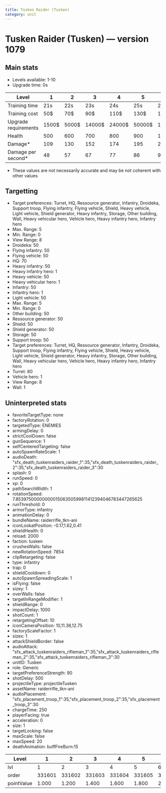 ```yaml
---
title: Tusken Raider (Tusken)
category: unit
---
```


# Tusken Raider (Tusken) — version 1079

## Main stats

  * Levels available: 1-10
  * Upgrade time: 0s

|Level               |1    |2    |3     |4     |5     |6      |7      |8      |9       |10      |
|--------------------|-----|-----|------|------|------|-------|-------|-------|--------|--------|
|Training time       |21s  |22s  |23s   |24s   |25s   |26s    |27s    |28s    |29s     |30s     |
|Training cost       |50$  |70$  |90$   |110$  |130$  |150$   |170$   |190$   |210$    |230$    |
|Upgrade requirements|1500$|5000$|14000$|24000$|50000$|100000$|200000$|750000$|2000000$|4000000$|
|Health              |500  |600  |700   |800   |900   |1000   |1100   |1200   |1300    |1500    |
|Damage*             |109  |130  |152   |174   |195   |217    |239    |260    |282     |325     |
|Damage per second*  |48   |57   |67    |77    |86    |96     |106    |115    |125     |144     |

* These values are not necessarily accurate and may be not coherent with other values

## Targetting

  * Target preferences: Turret, HQ, Ressource generator, Infantry, Droideka, Support troop, Flying infantry, Flying vehicle, Shield, Heavy vehicle, Light vehicle, Shield generator, Heavy infantry, Storage, Other building, Wall, Heavy vehicular hero, Vehicle hero, Heavy infantry hero, Infantry hero
  * Max. Range: 5
  * Min. Range: 0
  * View Range: 8
  * Droideka: 50
  * Flying infantry: 50
  * Flying vehicle: 50
  * HQ: 70
  * Heavy infantry: 50
  * Heavy infantry hero: 1
  * Heavy vehicle: 50
  * Heavy vehicular hero: 1
  * Infantry: 50
  * Infantry hero: 1
  * Light vehicle: 50
  * Max. Range: 5
  * Min. Range: 0
  * Other building: 50
  * Ressource generator: 50
  * Shield: 50
  * Shield generator: 50
  * Storage: 50
  * Support troop: 50
  * Target preferences: Turret, HQ, Ressource generator, Infantry, Droideka, Support troop, Flying infantry, Flying vehicle, Shield, Heavy vehicle, Light vehicle, Shield generator, Heavy infantry, Storage, Other building, Wall, Heavy vehicular hero, Vehicle hero, Heavy infantry hero, Infantry hero
  * Turret: 80
  * Vehicle hero: 1
  * View Range: 8
  * Wall: 1

## Uninterpreted stats

  * favoriteTargetType: none
  * factoryRotation: 0
  * targetedType: ENEMIES
  * armingDelay: 0
  * strictCoolDown: false
  * gunSequence: 1
  * selfCenteredTargeting: false
  * autoSpawnRateScale: 1
  * audioDeath: "sfx_death_tuskenraiders_raider_1":35,"sfx_death_tuskenraiders_raider_2":35,"sfx_death_tuskenraiders_raider_3":30
  * splash: 0
  * runSpeed: 0
  * xp: 0
  * pathSearchWidth: 1
  * rotationSpeed: 7.8539750000000001506350599811412394046783447265625
  * runThreshold: 0
  * armorType: infantry
  * animationDelay: 0
  * bundleName: raiderrifle_tkn-ani
  * iconLookatPosition: -0.17,1.62,0.41
  * shieldHealth: 0
  * reload: 2000
  * faction: tusken
  * crushesWalls: false
  * newRotationSpeed: 7854
  * clipRetargeting: false
  * type: infantry
  * trap: 0
  * shieldCooldown: 0
  * autoSpawnSpreadingScale: 1
  * isFlying: false
  * sizey: 1
  * overWalls: false
  * targetInRangeModifier: 1
  * shieldRange: 0
  * impactDelay: 1000
  * shotCount: 1
  * retargetingOffset: 10
  * iconCameraPosition: 10,11.38,12.75
  * factoryScaleFactor: 1
  * sizex: 1
  * attackShieldBorder: false
  * audioAttack: "sfx_attack_tuskenraiders_rifleman_1":35,"sfx_attack_tuskenraiders_rifleman_2":35,"sfx_attack_tuskenraiders_rifleman_3":30
  * unitID: Tusken
  * role: Generic
  * targetPreferenceStrength: 90
  * shotDelay: 500
  * projectileType: projectileTusken
  * assetName: raiderrifle_tkn-ani
  * audioPlacement: "sfx_placement_troop_1":35,"sfx_placement_troop_2":35,"sfx_placement_troop_3":30
  * chargeTime: 250
  * playerFacing: true
  * acceleration: 0
  * size: 1
  * targetLocking: false
  * maxScale: false
  * maxSpeed: 20
  * deathAnimation: buffFireBurn:15

|Level     |1     |2     |3     |4     |5     |6     |7     |8     |9     |10    |
|----------|------|------|------|------|------|------|------|------|------|------|
|lvl       |1     |2     |3     |4     |5     |6     |7     |8     |9     |10    |
|order     |331601|331602|331603|331604|331605|331606|331607|331608|331609|331610|
|pointValue|1.000 |1.200 |1.400 |1.600 |1.800 |2.000 |2.200 |2.400 |2.600 |3.000 |

